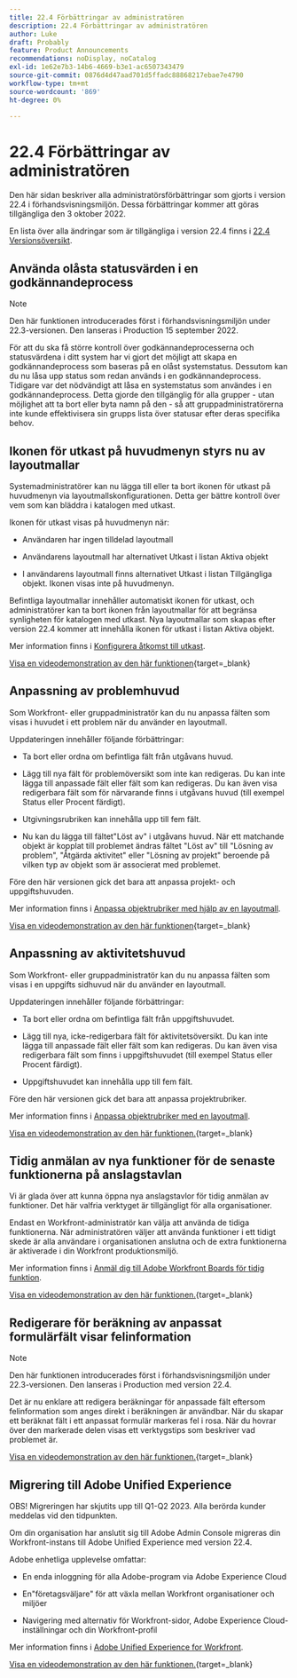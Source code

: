 ```yaml
---
title: 22.4 Förbättringar av administratören
description: 22.4 Förbättringar av administratören
author: Luke
draft: Probably
feature: Product Announcements
recommendations: noDisplay, noCatalog
exl-id: 1e62e7b3-14b6-4669-b3e1-ac6507343479
source-git-commit: 0876d4d47aad701d5ffadc88868217ebae7e4790
workflow-type: tm+mt
source-wordcount: '869'
ht-degree: 0%

---
```


# 22.4 Förbättringar av administratören

Den här sidan beskriver alla administratörsförbättringar som gjorts i version 22.4 i förhandsvisningsmiljön. Dessa förbättringar kommer att göras tillgängliga den 3 oktober 2022.

En lista över alla ändringar som är tillgängliga i version 22.4 finns i [22.4 Versionsöversikt](/help/quicksilver/product-announcements/product-releases/22.4-release-activity/22-4-release-overview.md).

## Använda olåsta statusvärden i en godkännandeprocess

>[!NOTE]
>
>Den här funktionen introducerades först i förhandsvisningsmiljön under 22.3-versionen. Den lanseras i Production 15 september 2022.

För att du ska få större kontroll över godkännandeprocesserna och statusvärdena i ditt system har vi gjort det möjligt att skapa en godkännandeprocess som baseras på en olåst systemstatus. Dessutom kan du nu låsa upp status som redan används i en godkännandeprocess. Tidigare var det nödvändigt att låsa en systemstatus som användes i en godkännandeprocess. Detta gjorde den tillgänglig för alla grupper - utan möjlighet att ta bort eller byta namn på den - så att gruppadministratörerna inte kunde effektivisera sin grupps lista över statusar efter deras specifika behov.

## Ikonen för utkast på huvudmenyn styrs nu av layoutmallar

Systemadministratörer kan nu lägga till eller ta bort ikonen för utkast på huvudmenyn via layoutmallskonfigurationen. Detta ger bättre kontroll över vem som kan bläddra i katalogen med utkast.

Ikonen för utkast visas på huvudmenyn när:

* Användaren har ingen tilldelad layoutmall

* Användarens layoutmall har alternativet Utkast i listan Aktiva objekt

* I användarens layoutmall finns alternativet Utkast i listan Tillgängliga objekt. Ikonen visas inte på huvudmenyn.

Befintliga layoutmallar innehåller automatiskt ikonen för utkast, och administratörer kan ta bort ikonen från layoutmallar för att begränsa synligheten för katalogen med utkast. Nya layoutmallar som skapas efter version 22.4 kommer att innehålla ikonen för utkast i listan Aktiva objekt.

Mer information finns i [Konfigurera åtkomst till utkast](/help/quicksilver/administration-and-setup/blueprints/configure-access-to-blueprints.md).

[Visa en videodemonstration av den här funktionen](https://video.tv.adobe.com/v/3412382/){target=_blank}

## Anpassning av problemhuvud

Som Workfront- eller gruppadministratör kan du nu anpassa fälten som visas i huvudet i ett problem när du använder en layoutmall.

Uppdateringen innehåller följande förbättringar:

* Ta bort eller ordna om befintliga fält från utgåvans huvud.

* Lägg till nya fält för problemöversikt som inte kan redigeras. Du kan inte lägga till anpassade fält eller fält som kan redigeras. Du kan även visa redigerbara fält som för närvarande finns i utgåvans huvud (till exempel Status eller Procent färdigt).

* Utgivningsrubriken kan innehålla upp till fem fält.

* Nu kan du lägga till fältet&quot;Löst av&quot; i utgåvans huvud. När ett matchande objekt är kopplat till problemet ändras fältet &quot;Löst av&quot; till &quot;Lösning av problem&quot;, &quot;Åtgärda aktivitet&quot; eller &quot;Lösning av projekt&quot; beroende på vilken typ av objekt som är associerat med problemet.

Före den här versionen gick det bara att anpassa projekt- och uppgiftshuvuden.



Mer information finns i [Anpassa objektrubriker med hjälp av en layoutmall](/help/quicksilver/administration-and-setup/customize-workfront/use-layout-templates/customize-object-headers.md).

[Visa en videodemonstration av den här funktionen](https://video.tv.adobe.com/v/3412383/){target=_blank}

## Anpassning av aktivitetshuvud

Som Workfront- eller gruppadministratör kan du nu anpassa fälten som visas i en uppgifts sidhuvud när du använder en layoutmall.

Uppdateringen innehåller följande förbättringar:

* Ta bort eller ordna om befintliga fält från uppgiftshuvudet.

* Lägg till nya, icke-redigerbara fält för aktivitetsöversikt. Du kan inte lägga till anpassade fält eller fält som kan redigeras. Du kan även visa redigerbara fält som finns i uppgiftshuvudet (till exempel Status eller Procent färdigt).

* Uppgiftshuvudet kan innehålla upp till fem fält.

Före den här versionen gick det bara att anpassa projektrubriker.

Mer information finns i [Anpassa objektrubriker med en layoutmall](/help/quicksilver/administration-and-setup/customize-workfront/use-layout-templates/customize-object-headers.md).

[Visa en videodemonstration av den här funktionen.](https://video.tv.adobe.com/v/3412384/){target=_blank}

## Tidig anmälan av nya funktioner för de senaste funktionerna på anslagstavlan

Vi är glada över att kunna öppna nya anslagstavlor för tidig anmälan av funktioner. Det här valfria verktyget är tillgängligt för alla organisationer.

Endast en Workfront-administratör kan välja att använda de tidiga funktionerna. När administratören väljer att använda funktioner i ett tidigt skede är alla användare i organisationen anslutna och de extra funktionerna är aktiverade i din Workfront produktionsmiljö.

Mer information finns i [Anmäl dig till Adobe Workfront Boards för tidig funktion](/help/quicksilver/agile/get-started-with-boards/boards-early-feature-opt-in.md).

[Visa en videodemonstration av den här funktionen.](https://video.tv.adobe.com/v/3412386/){target=_blank}

## Redigerare för beräkning av anpassat formulärfält visar felinformation

>[!NOTE]
>
>Den här funktionen introducerades först i förhandsvisningsmiljön under 22.3-versionen. Den lanseras i Production med version 22.4.

Det är nu enklare att redigera beräkningar för anpassade fält eftersom felinformation som anges direkt i beräkningen är användbar. När du skapar ett beräknat fält i ett anpassat formulär markeras fel i rosa. När du hovrar över den markerade delen visas ett verktygstips som beskriver vad problemet är.

[Visa en videodemonstration av den här funktionen.](https://video.tv.adobe.com/v/3412387/){target=_blank}

## Migrering till Adobe Unified Experience

OBS! Migreringen har skjutits upp till Q1-Q2 2023. Alla berörda kunder meddelas vid den tidpunkten.

Om din organisation har anslutit sig till Adobe Admin Console migreras din Workfront-instans till Adobe Unified Experience med version 22.4.

Adobe enhetliga upplevelse omfattar:

* En enda inloggning för alla Adobe-program via Adobe Experience Cloud

* En&quot;företagsväljare&quot; för att växla mellan Workfront organisationer och miljöer

* Navigering med alternativ för Workfront-sidor, Adobe Experience Cloud-inställningar och din Workfront-profil

Mer information finns i [Adobe Unified Experience for Workfront](/help/quicksilver/workfront-basics/navigate-workfront/workfront-navigation/adobe-unified-experience.md).

[Visa en videodemonstration av den här funktionen.](https://video.tv.adobe.com/v/3412388/){target=_blank}
